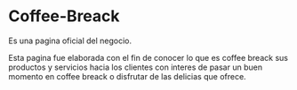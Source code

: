 # Coffee-Breack
Es una pagina oficial del negocio.

Esta pagina fue elaborada con el fin de conocer lo que es coffee breack sus productos y servicios hacia los clientes con interes de pasar un buen momento en coffee breack o disfrutar de las delicias que ofrece.
